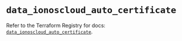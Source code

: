 # `data_ionoscloud_auto_certificate`

Refer to the Terraform Registry for docs: [`data_ionoscloud_auto_certificate`](https://registry.terraform.io/providers/ionos-cloud/ionoscloud/6.7.3/docs/data-sources/auto_certificate).

